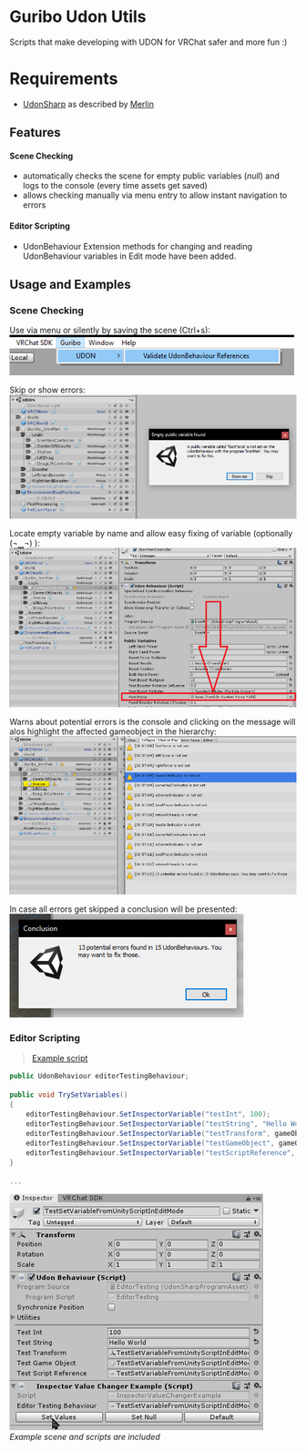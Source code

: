 # Guribo Udon Utils

Scripts that make developing with UDON for VRChat safer and more fun :)

# Requirements

 - [UdonSharp](https://github.com/MerlinVR/UdonSharp#requirements) as described by [Merlin](https://github.com/MerlinVR)

## Features

#### Scene Checking
* automatically checks the scene for empty public variables (*null*) and logs to the console (every time assets get saved)
* allows checking manually via menu entry to allow instant navigation to errors

#### Editor Scripting
* UdonBehaviour Extension methods for changing and reading UdonBehaviour variables in Edit mode have been added.

## Usage and Examples

### Scene Checking
Use via menu or silently by saving the scene (Ctrl+s):  
![Menu](README/menu.png)

Skip or show errors:  
![Error Dialog](README/errorMessage.png)

Locate empty variable by name and allow easy fixing of variable (optionally (¬‿¬) ):  
![Error Location](README/errorLocation.png)

Warns about potential errors is the console and clicking on the message will alos highlight the affected gameobject in the hierarchy:  
![Error Navigation in Console](README/errorNavigationInConsole.png)

In case all errors get skipped a conclusion will be presented:  
![Conclusion on Skipping](README/conclusion.png)

### Editor Scripting
> [Example script](Scripts/Examples/InspectorValueChangerExample.cs)
````c#
public UdonBehaviour editorTestingBehaviour;

public void TrySetVariables()
{
    editorTestingBehaviour.SetInspectorVariable("testInt", 100);
    editorTestingBehaviour.SetInspectorVariable("testString", "Hello World");
    editorTestingBehaviour.SetInspectorVariable("testTransform", gameObject.transform);
    editorTestingBehaviour.SetInspectorVariable("testGameObject", gameObject);
    editorTestingBehaviour.SetInspectorVariable("testScriptReference", editorTestingBehaviour);
}

...
````

![Conclusion on Skipping](README/inspectorValueChangerExample.gif)  
*Example scene and scripts are included*

